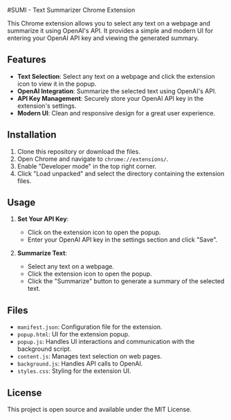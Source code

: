 #SUMI - Text Summarizer Chrome Extension

This Chrome extension allows you to select any text on a webpage and summarize it using OpenAI's API. It provides a simple and modern UI for entering your OpenAI API key and viewing the generated summary.

## Features

- **Text Selection**: Select any text on a webpage and click the extension icon to view it in the popup.
- **OpenAI Integration**: Summarize the selected text using OpenAI's API.
- **API Key Management**: Securely store your OpenAI API key in the extension's settings.
- **Modern UI**: Clean and responsive design for a great user experience.

## Installation

1. Clone this repository or download the files.
2. Open Chrome and navigate to `chrome://extensions/`.
3. Enable "Developer mode" in the top right corner.
4. Click "Load unpacked" and select the directory containing the extension files.

## Usage

1. **Set Your API Key**:
   - Click on the extension icon to open the popup.
   - Enter your OpenAI API key in the settings section and click "Save".

2. **Summarize Text**:
   - Select any text on a webpage.
   - Click the extension icon to open the popup.
   - Click the "Summarize" button to generate a summary of the selected text.

## Files

- `manifest.json`: Configuration file for the extension.
- `popup.html`: UI for the extension popup.
- `popup.js`: Handles UI interactions and communication with the background script.
- `content.js`: Manages text selection on web pages.
- `background.js`: Handles API calls to OpenAI.
- `styles.css`: Styling for the extension UI.


## License

This project is open source and available under the MIT License. 